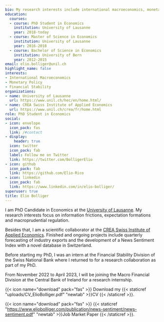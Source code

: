```yaml
---
bio: My research interests include international macroeconomics, monetary policy and financial stability.
education:
  courses:
  - course: PhD Student in Economics
    institution: University of Lausanne
    year: 2018-today
  - course: Master of Science in Economics
    institution: University of Lausanne
    year: 2016-2018
  - course: Bachelor of Science in Economics
    institution: University of Bern
    year: 2012-2015
email: elio.bolliger@unil.ch
highlight_name: false
interests:
- International Macroeconomics
- Monetary Policy
- Financial Stability
organizations:
- name: University of Lausanne
  url: https://www.unil.ch/hec/en/home.html/
- name: CREA Swiss Institute of Applied Economics
  url: https://www.unil.ch/crea/fr/home.html
role: PhD Student in Economics
social:
- icon: envelope
  icon_pack: fas
  link: /#contact
- display:
    header: true
  icon: twitter
  icon_pack: fab
  label: Follow me on Twitter
  link: https://twitter.com/BolligerElio
- icon: github
  icon_pack: fab
  link: https://github.com/Elio-Rico
- icon: linkedin
  icon_pack: fab
  link: https://www.linkedin.com/in/elio-bolliger/
superuser: true
title: Elio Bolliger
---
```


I am PhD Candidate in Economics at the [University of Lausanne](https://www.unil.ch/hec/en/home.html/). My research interests focus on information frictions, expectation formations and macroprudential regulation.

Besides that, I am a scientific collaborator at the [CREA Swiss Institute of Applied Economics](https://www.unil.ch/crea/fr/home.html). Finished and ongoing projects include quarterly forecasting of industry exports and the development of a News Sentiment Index with a novel database in Switzerland.

Before starting my PhD, I was an intern at the Financial Stability Division of the Swiss National Bank where I returned to for a research collaboration as part of my PhD.

From November 2022 to April 2023, I will be joining the Macro Financial Division at the Central Bank of Ireland for a research internship.


{{< icon name="download" pack="fas" >}} Download my {{< staticref "uploads/CV_ElioBolliger.pdf" "newtab" >}}CV {{< /staticref >}}.

{{< icon name="download" pack="fas" >}} {{< staticref "https://www.eliobolliger.com/publication/news-sentiment/news-sentiment.pdf" "newtab" >}}Job Market Paper  {{< /staticref >}}.

